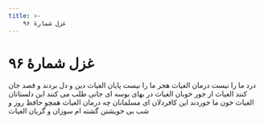 ```yaml
---
title: >-
    غزل شمارهٔ ۹۶
---
```

# غزل شمارهٔ ۹۶

درد ما را نیست درمان الغیاث
هجر ما را نیست پایان الغیاث
دین و دل بردند و قصد جان کنند
الغیاث از جور خوبان الغیاث
در بهای بوسه ای جانی طلب
می کنند این دلستانان الغیاث
خون ما خوردند این کافردلان
ای مسلمانان چه درمان الغیاث
همچو حافظ روز و شب بی خویشتن
گشته ام سوزان و گریان الغیاث
